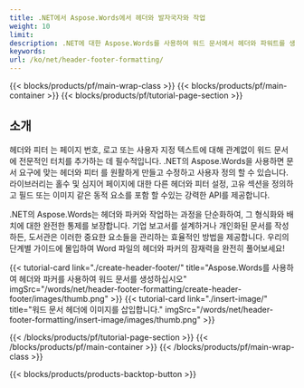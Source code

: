 ```yaml
---
title: .NET에서 Aspose.Words에서 헤더와 발자국자와 작업 
weight: 10
limit:
description: .NET에 대한 Aspose.Words를 사용하여 워드 문서에서 헤더와 파워트를 생성하고 수정하고 형식으로 만드는 방법을 배우십시오. 원활한 사용자 정의를 위한 단계별 가이드
keywords:
url: /ko/net/header-footer-formatting/
---
```

{{< blocks/products/pf/main-wrap-class >}}
{{< blocks/products/pf/main-container >}}
{{< blocks/products/pf/tutorial-page-section >}}

## 소개
  
헤더와 피터 는 페이지 번호, 로고 또는 사용자 지정 텍스트에 대해 관계없이 워드 문서에 전문적인 터치를 추가하는 데 필수적입니다. .NET의 Aspose.Words을 사용하면 문서 요구에 맞는 헤더와 피터 를 원활하게 만들고 수정하고 사용자 정의 할 수 있습니다. 라이브러리는 홀수 및 심지어 페이지에 대한 다른 헤더와 피터 설정, 고유 섹션을 정의하고 필드 또는 이미지 같은 동적 요소를 포함 할 수있는 강력한 API를 제공합니다.  

.NET의 Aspose.Words는 헤더와 파커와 작업하는 과정을 단순화하여, 그 형식화와 배치에 대한 완전한 통제를 보장합니다. 기업 보고서를 설계하거나 개인화된 문서를 작성하든, 도서관은 이러한 중요한 요소들을 관리하는 효율적인 방법을 제공합니다. 우리의 단계별 가이드에 몰입하여 Word 파일의 헤더와 파커의 잠재력을 완전히 풀어보세요!  

{{< tutorial-card link="./create-header-footer/" title="Aspose.Words를 사용하여 헤더와 파커를 사용하여 워드 문서를 생성하십시오" imgSrc="/words/net/header-footer-formatting/create-header-footer/images/thumb.png" >}}
{{< tutorial-card link="./insert-image/" title="워드 문서 헤더에 이미지를 삽입합니다." imgSrc="/words/net/header-footer-formatting/insert-image/images/thumb.png" >}}

{{< /blocks/products/pf/tutorial-page-section >}}
{{< /blocks/products/pf/main-container >}}
{{< /blocks/products/pf/main-wrap-class >}}

{{< blocks/products/products-backtop-button >}}
